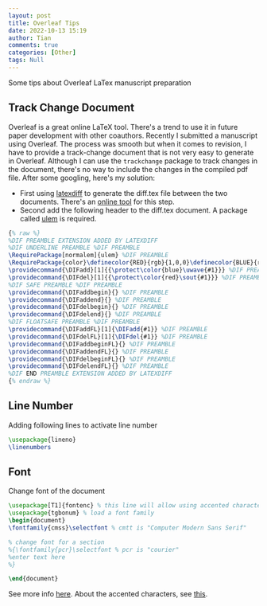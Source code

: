 ```yaml
---
layout: post
title: Overleaf Tips
date: 2022-10-13 15:19
author: Tian
comments: true
categories: [Other]
tags: Null
---
```

Some tips about Overleaf LaTex manuscript preparation

## Track Change Document
Overleaf is a great online LaTeX tool. There's a trend to use it in future paper development with other coauthors. Recently I submitted a manuscript using Overleaf. The process was smooth but when it comes to revision, I have to provide a track-change document that is not very easy to generate in Overleaf. Although I can use the `trackchange` package to track changes in the document, there's no way to include the changes in the compiled pdf file. After some googling, here's my solution:
- First using [latexdiff](http://www.ctan.org/pkg/latexdiff) to generate the diff.tex file between the two documents. There's an [online tool](https://3142.nl/latex-diff/) for this step.
- Second add the following header to the diff.tex document. A package called [ulem](https://ctan.org/pkg/ulem) is required.

```latex 
{% raw %}
%DIF PREAMBLE EXTENSION ADDED BY LATEXDIFF
%DIF UNDERLINE PREAMBLE %DIF PREAMBLE
\RequirePackage[normalem]{ulem} %DIF PREAMBLE
\RequirePackage{color}\definecolor{RED}{rgb}{1,0,0}\definecolor{BLUE}{rgb}{0,0,1} %DIF PREAMBLE
\providecommand{\DIFadd}[1]{{\protect\color{blue}\uwave{#1}}} %DIF PREAMBLE
\providecommand{\DIFdel}[1]{{\protect\color{red}\sout{#1}}} %DIF PREAMBLE
%DIF SAFE PREAMBLE %DIF PREAMBLE
\providecommand{\DIFaddbegin}{} %DIF PREAMBLE
\providecommand{\DIFaddend}{} %DIF PREAMBLE
\providecommand{\DIFdelbegin}{} %DIF PREAMBLE
\providecommand{\DIFdelend}{} %DIF PREAMBLE
%DIF FLOATSAFE PREAMBLE %DIF PREAMBLE
\providecommand{\DIFaddFL}[1]{\DIFadd{#1}} %DIF PREAMBLE
\providecommand{\DIFdelFL}[1]{\DIFdel{#1}} %DIF PREAMBLE
\providecommand{\DIFaddbeginFL}{} %DIF PREAMBLE
\providecommand{\DIFaddendFL}{} %DIF PREAMBLE
\providecommand{\DIFdelbeginFL}{} %DIF PREAMBLE
\providecommand{\DIFdelendFL}{} %DIF PREAMBLE
%DIF END PREAMBLE EXTENSION ADDED BY LATEXDIFF
{% endraw %}
```

## Line Number
Adding following lines to activate line number
```latex
\usepackage{lineno}
\linenumbers
```

## Font
Change font of the document
```latex
\usepackage[T1]{fontenc} % this line will allow using accented characters as individual glyphs
\usepackage{tgbonum} % load a font family
\begin{document}
\fontfamily{cmss}\selectfont % cmtt is "Computer Modern Sans Serif"

% change font for a section
%{\fontfamily{pcr}\selectfont % pcr is "courier"
%enter text here
%}

\end{document}
```
See more info [here](https://www.overleaf.com/learn/latex/Font_typefaces#Changing_the_default_document_fonts). About the accented characters, see [this](https://tex.stackexchange.com/a/677/283616).